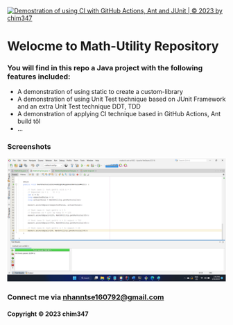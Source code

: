 [![Demostration of using CI with GitHub Actions, Ant and JUnit | © 2023 by chim347](https://github.com/chim347/mathuitl-ant-se1602/actions/workflows/mathutil-ant-ci.yml/badge.svg)](https://github.com/chim347/mathuitl-ant-se1602/actions/workflows/mathutil-ant-ci.yml)

# Welocme to Math-Utility Repository

### You will find in this repo a Java project with the following features included:

* A demonstration of using static to create a custom-library
* A demonstration of using Unit Test technique based on JUnit Framework and 
an extra Unit Test technique DDT, TDD
* A demonstration of applying CI technique based in GitHub Actions, Ant build tôl
* ...


### Screenshots
![Source cide with JUnit](https://github.com/Chim347/mathuitl-ant-se1602/blob/main/screenshots/source_code_with_junit.png)
  
### Connect me via nhanntse160792@gmail.com
#### Copyright &#169; 2023 chim347


